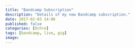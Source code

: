 ```yaml
---
title: "Bandcamp Subscription"
description: "Details of my new Bandcamp subscription."
date: 2017-02-03 14:08
published: false
categories: [Ochre]
tags: [bandcamp, live, gig]
image:
---
```

